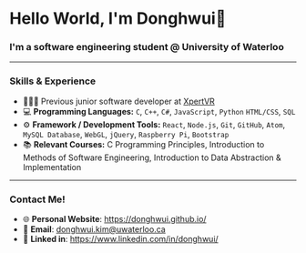 # Hello World, I'm Donghwui👋
### I'm a software engineering student @ University of Waterloo
---
### Skills & Experience
- 👨🏻‍💻 Previous junior software developer at <a href="https://xpertvr.ca/">XpertVR</a>
- 💻 **Programming Languages:** `C`, `C++`, `C#`, `JavaScript`, `Python`  `HTML/CSS`, `SQL`
- ⚙️ **Framework / Development Tools:** `React`, `Node.js`, `Git`, `GitHub`, `Atom`, `MySQL Database`, `WebGL`, `jQuery`, `Raspberry Pi`, `Bootstrap`
- 📚 **Relevant Courses:** C Programming Principles, Introduction to Methods of Software Engineering, Introduction to Data Abstraction & Implementation 

---
### Contact Me!
- 🌐 **Personal Website**: https://donghwui.github.io/
- 📧 **Email**: donghwui.kim@uwaterloo.ca
- 🔗 **Linked in**: https://www.linkedin.com/in/donghwui/
